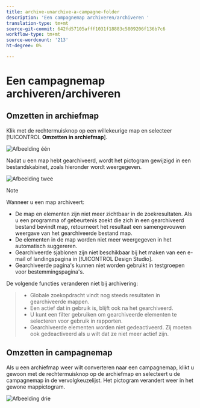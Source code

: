 ```yaml
---
title: archive-unarchive-a-campagne-folder
description: 'Een campagnemap archiveren/archiveren '
translation-type: tm+mt
source-git-commit: 642fd57105afff1031f18883c5809206f136b7c6
workflow-type: tm+mt
source-wordcount: '213'
ht-degree: 0%

---
```



# Een campagnemap archiveren/archiveren

## Omzetten in archiefmap

Klik met de rechtermuisknop op een willekeurige map en selecteer [!UICONTROL **Omzetten in archiefmap**].

![Afbeelding één](/help/sky/assets/campaign-folders/archive-unarchive-a-campaign-folder/archive-unarchive-a-campaign-folder-1.png)

Nadat u een map hebt gearchiveerd, wordt het pictogram gewijzigd in een bestandskabinet, zoals hieronder wordt weergegeven.

![Afbeelding twee](/help/sky/assets/campaign-folders/archive-unarchive-a-campaign-folder/archive-unarchive-a-campaign-folder-2.png)

>[!NOTE]
>
>Wanneer u een map archiveert:
>
>* De map en elementen zijn niet meer zichtbaar in de zoekresultaten.
   >Als u een programma of gebeurtenis zoekt die zich in een gearchiveerd bestand bevindt
   >map, retourneert het resultaat een samengevouwen weergave van het gearchiveerde bestand
   >map.
>* De elementen in de map worden niet meer weergegeven in het automatisch suggereren.
>* Gearchiveerde sjablonen zijn niet beschikbaar bij het maken van een e-mail
   >of landingspagina in [!UICONTROL Design Studio].
>* Gearchiveerde pagina&#39;s kunnen niet worden gebruikt in testgroepen voor bestemmingspagina&#39;s.

>
>
De volgende functies veranderen niet bij archivering:
>
>* Globale zoekopdracht vindt nog steeds resultaten in gearchiveerde mappen.
>* Een actief dat in gebruik is, blijft ook na het
   >gearchiveerd.
>* U kunt een filter gebruiken om gearchiveerde elementen te selecteren voor gebruik in
   >rapporten.
>* Gearchiveerde elementen worden niet gedeactiveerd. Zij moeten ook
   >gedeactiveerd als u wilt dat ze niet meer actief zijn.

>



## Omzetten in campagnemap

Als u een archiefmap weer wilt converteren naar een campagnemap, klikt u gewoon met de rechtermuisknop op de archiefmap en selecteert u de campagnemap in de vervolgkeuzelijst. Het pictogram verandert weer in het gewone mappictogram.

![Afbeelding drie](/help/sky/assets/campaign-folders/archive-unarchive-a-campaign-folder/archive-unarchive-a-campaign-folder-3.png)
